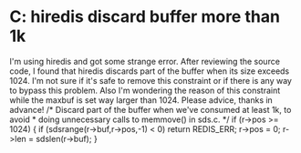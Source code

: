 
# C: hiredis discard buffer more than 1k

I'm using hiredis and got some strange error. After reviewing the source code, I found that  hiredis discards part of the buffer when its size exceeds 1024. I'm not sure if it's safe to remove this constraint or if there is any way to bypass this problem. Also I'm wondering the reason of this constraint while the maxbuf is set way larger than 1024. Please advice, thanks in advance!
    /* Discard part of the buffer when we've consumed at least 1k, to avoid
     * doing unnecessary calls to memmove() in sds.c. */
    if (r->pos >= 1024) {
        if (sdsrange(r->buf,r->pos,-1) < 0) return REDIS_ERR;
        r->pos = 0;
        r->len = sdslen(r->buf);
    }


        